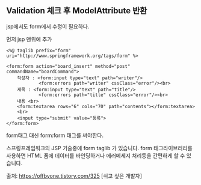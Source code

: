 ## Validation 체크 후 ModelAttribute 반환

jsp에서도 form에서 수정이 필요하다.

먼저 jsp 맨위에 추가

```
<%@ taglib prefix="form" uri="http://www.springframework.org/tags/form" %>
```



```
<form:form action="board_insert" method="post" commandName="boardCommand">
	작성자 : <form:input type="text" path="writer"/>
			<form:errors path="writer" cssClass="error"/><br>
	제목 : <form:input type="text" path="title"/>
			<form:errors path="title" cssClass="error"/><br>					
	내용 <br>
	<form:textarea rows="6" cols="70" path="contents"></form:textarea>
	<br>
	<input type="submit" value="등록">
</form:form>
```

form태그 대신 form:form 태그를 써야한다.



스프링프레임워크의 JSP 기술중에 form taglib 가 있습니다. form 태그라이브러리를 사용하면 HTML 폼에 데이터를 바인딩하거나 에러메세지 처리등을 간편하게 할 수 있습니다.

출처: https://offbyone.tistory.com/325 [쉬고 싶은 개발자]

